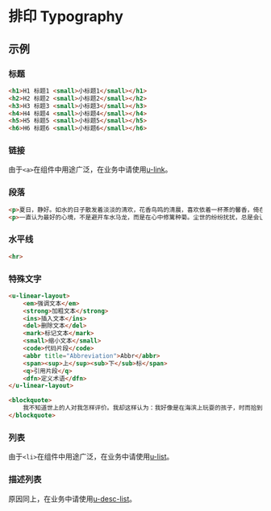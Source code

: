 # 排印 Typography

## 示例
### 标题

``` html
<h1>H1 标题1 <small>小标题1</small></h1>
<h2>H2 标题2 <small>小标题2</small></h2>
<h3>H3 标题3 <small>小标题3</small></h3>
<h4>H4 标题4 <small>小标题4</small></h4>
<h5>H5 标题5 <small>小标题5</small></h5>
<h6>H6 标题6 <small>小标题6</small></h6>
```

### 链接

由于`<a>`在组件中用途广泛，在业务中请使用[u-link](./u-link)。

### 段落

``` html
<p>夏日，静好。如水的日子散发着淡淡的清欢，花香鸟鸣的清晨，喜欢依着一杯茶的馨香，倚在窗前，看天上白云轻轻飘过，任光阴静静在指尖流淌，让一颗被尘世烟火渲染的心渐渐沉静下来，默念一份心灵的温婉，拥有一段清寂的时光。</p>
<p>一直认为最好的心境，不是避开车水马龙，而是在心中修篱种菊。尘世的纷纷扰扰，总是会让人倦了累了，找一个清闲的午后，关上心灵窗子，隔绝人世的喧嚣，一杯茶，一本书，便是一段静谧的光阴。茶，可以品尝人生的百味；书，可以找回心灵的皈依。轻拥一米阳光入怀，和着书香，任流淌的心事，在季节中浅漾，生命就在这悠然的时光中婉约成一朵花。</p>
```

### 水平线

``` html
<hr>
```

### 特殊文字

``` html
<u-linear-layout>
    <em>强调文本</em>
    <strong>加粗文本</strong>
    <ins>插入文本</ins>
    <del>删除文本</del>
    <mark>标记文本</mark>
    <small>缩小文本</small>
    <code>代码片段</code>
    <abbr title="Abbreviation">Abbr</abbr>
    <span><sup>上</sup><sub>下</sub>标</span>
    <q>引用片段</q>
    <dfn>定义术语</dfn>
</u-linear-layout>
```

``` html
<blockquote>
    我不知道世上的人对我怎样评价。我却这样认为：我好像是在海滨上玩耍的孩子，时而拾到几块莹洁的石子，时而拾到几片美丽的贝壳并为之欢欣。那浩瀚的真理的海洋仍展现在面前。
</blockquote>
```

### 列表

由于`<li>`在组件中用途广泛，在业务中请使用[u-list](./u-list)。

### 描述列表

原因同上，在业务中请使用[u-desc-list](./u-desc-list)。
